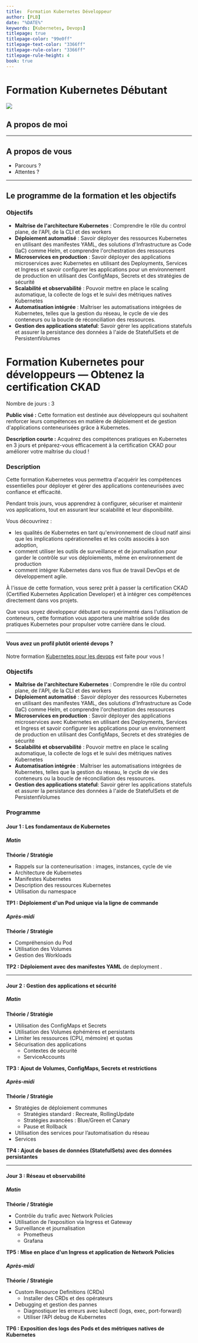 ```yaml
---
title:  Formation Kubernetes Développeur
author: [PLB]
date: "%DATE%"
keywords: [Kubernetes, Devops]
titlepage: true
titlepage-color: "99e0ff"
titlepage-text-color: "3366ff"
titlepage-rule-color: "3366ff"
titlepage-rule-height: 4
book: true
---
```


# Formation Kubernetes Débutant

![](../../static/img/kubernetes/k8s_logo.png)

## A propos de moi

---

## A propos de vous

- Parcours ?
- Attentes ?

---

## Le programme de la formation et les objectifs


### Objectifs

- **Maîtrise de l'architecture Kubernetes** : Comprendre le rôle du control plane, de l'API, de la CLI et des workers
- **Déploiement automatisé** : Savoir déployer des ressources Kubernetes en utilisant des manifestes YAML, des solutions d'Infrastructure as Code (IaC) comme Helm, et comprendre l'orchestration des ressources
- **Microservices en production** : Savoir déployer des applications microservices avec Kubernetes en utilisant des Deployments, Services et Ingress et savoir configurer les applications pour un environnement de production en utilisant des ConfigMaps, Secrets et des stratégies de sécurité
- **Scalabilité et observabilité** : Pouvoir mettre en place le scaling automatique, la collecte de logs et le suivi des métriques natives Kubernetes
- **Automatisation intégrée** : Maîtriser les automatisations intégrées de Kubernetes, telles que la gestion du réseau, le cycle de vie des conteneurs ou la boucle de réconciliation des ressources. 
- **Gestion des applications stateful**: Savoir gérer les applications statefuls et assurer la persistance des données à l'aide de StatefulSets et de PersistentVolumes

# Formation Kubernetes pour développeurs — Obtenez la certification CKAD  
Nombre de jours : 3

**Public visé :** Cette formation est destinée aux développeurs qui souhaitent renforcer leurs compétences en matière de déploiement et de gestion d'applications conteneurisées grâce à Kubernetes.

**Description courte :** Acquérez des compétences pratiques en Kubernetes en 3 jours et préparez-vous efficacement à la certification CKAD pour améliorer votre maîtrise du cloud !

### Description

Cette formation Kubernetes vous permettra d'acquérir les compétences essentielles pour déployer et gérer des applications conteneurisées avec confiance et efficacité. 

Pendant trois jours, vous apprendrez à configurer, sécuriser et maintenir vos applications, tout en assurant leur scalabilité et leur disponibilité.

Vous découvrirez : 

- les qualités de Kubernetes en tant qu'environnement de cloud natif ainsi que les implications opérationnelles et les coûts associés à son adoption,  
- comment utiliser les outils de surveillance et de journalisation pour garder le contrôle sur vos déploiements, même en environnement de production  
- comment intégrer Kubernetes dans vos flux de travail DevOps et de développement agile.

À l'issue de cette formation, vous serez prêt à passer la certification CKAD (Certified Kubernetes Application Developer) et à intégrer ces compétences directement dans vos projets.

Que vous soyez développeur débutant ou expérimenté dans l'utilisation de conteneurs, cette formation vous apportera une maîtrise solide des pratiques Kubernetes pour propulser votre carrière dans le cloud.

---

#### Vous avez un profil plutôt orienté devops ? 

Notre formation [Kubernetes pour les devops]( https://www.humancoders.com/formations/kubernetes) est faite pour vous !

### Objectifs

* **Maîtrise de l'architecture Kubernetes** : Comprendre le rôle du control plane, de l'API, de la CLI et des workers  
* **Déploiement automatisé** : Savoir déployer des ressources Kubernetes en utilisant des manifestes YAML, des solutions d'Infrastructure as Code (IaC) comme Helm, et comprendre l'orchestration des ressources  
* **Microservices en production** : Savoir déployer des applications microservices avec Kubernetes en utilisant des Deployments, Services et Ingress et savoir configurer les applications pour un environnement de production en utilisant des ConfigMaps, Secrets et des stratégies de sécurité  
* **Scalabilité et observabilité** : Pouvoir mettre en place le scaling automatique, la collecte de logs et le suivi des métriques natives Kubernetes  
* **Automatisation intégrée** : Maîtriser les automatisations intégrées de Kubernetes, telles que la gestion du réseau, le cycle de vie des conteneurs ou la boucle de réconciliation des ressources.   
* **Gestion des applications stateful**: Savoir gérer les applications statefuls et assurer la persistance des données à l'aide de StatefulSets et de PersistentVolumes

### Programme

#### Jour 1 : Les fondamentaux de Kubernetes

##### Matin 

**Théorie / Stratégie**
- Rappels sur la conteneurisation : images, instances, cycle de vie  
- Architecture de Kubernetes  
- Manifestes Kubernetes  
- Description des ressources Kubernetes  
- Utilisation du namespace  

**TP1 : Déploiement d'un Pod unique via la ligne de commande**


##### Après-midi 

**Théorie / Stratégie**

- Compréhension du Pod  
- Utilisation des Volumes  
- Gestion des Workloads  
    

**TP2 : Déploiement avec des manifestes YAML** de deployment
.

---

#### Jour 2 : Gestion des applications et sécurité

##### Matin 

**Théorie / Stratégie**
- Utilisation des ConfigMaps et Secrets  
- Utilisation des Volumes éphémères et persistants  
- Limiter les ressources (CPU, mémoire) et quotas  
- Sécurisation des applications  
  - Contextes de sécurité  
  - ServiceAccounts  

**TP3 : Ajout de Volumes, ConfigMaps, Secrets et restrictions** 

##### Après-midi 

**Théorie / Stratégie**

- Stratégies de déploiement communes   
  - Stratégies standard : Recreate, RollingUpdate  
  - Stratégies avancées : Blue/Green et Canary  
  - Pause et Rollback  
- Utilisation des services pour l’automatisation du réseau  
- Services

**TP4 : Ajout de bases de données (StatefulSets) avec des données persistantes** 

---

#### Jour 3 : Réseau et observabilité

##### Matin 

**Théorie / Stratégie**

- Contrôle du trafic avec Network Policies  
- Utilisation de l’exposition via Ingress et Gateway  
- Surveillance et journalisation  
  - Prometheus  
  - Grafana  


**TP5 : Mise en place d'un Ingress et application de Network Policies**

##### Après-midi 

**Théorie / Stratégie**

- Custom Resource Definitions (CRDs)  
  - Installer  des CRDs et des opérateurs  
- Debugging et gestion des pannes  
  - Diagnostiquer les erreurs avec kubectl (logs, exec, port-forward)  
  - Utiliser l’API debug de Kubernetes

**TP6 : Exposition des logs des Pods et des métriques natives de Kubernetes**

